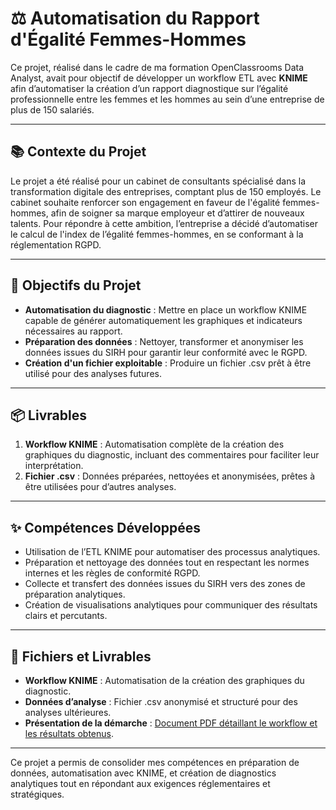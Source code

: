 # ⚖️ Automatisation du Rapport d'Égalité Femmes-Hommes

Ce projet, réalisé dans le cadre de ma formation OpenClassrooms Data Analyst, avait pour objectif de développer un workflow ETL avec **KNIME** afin d’automatiser la création d’un rapport diagnostique sur l’égalité professionnelle entre les femmes et les hommes au sein d’une entreprise de plus de 150 salariés.

---

## 📚 Contexte du Projet
Le projet a été réalisé pour un cabinet de consultants spécialisé dans la transformation digitale des entreprises, comptant plus de 150 employés. Le cabinet souhaite renforcer son engagement en faveur de l'égalité femmes-hommes, afin de soigner sa marque employeur et d’attirer de nouveaux talents. Pour répondre à cette ambition, l’entreprise a décidé d’automatiser le calcul de l'index de l’égalité femmes-hommes, en se conformant à la réglementation RGPD.

---

## 🎯 Objectifs du Projet
- **Automatisation du diagnostic** : Mettre en place un workflow KNIME capable de générer automatiquement les graphiques et indicateurs nécessaires au rapport.  
- **Préparation des données** : Nettoyer, transformer et anonymiser les données issues du SIRH pour garantir leur conformité avec le RGPD.  
- **Création d'un fichier exploitable** : Produire un fichier .csv prêt à être utilisé pour des analyses futures.  

---

## 📦 Livrables
1. **Workflow KNIME** : Automatisation complète de la création des graphiques du diagnostic, incluant des commentaires pour faciliter leur interprétation.  
2. **Fichier .csv** : Données préparées, nettoyées et anonymisées, prêtes à être utilisées pour d’autres analyses.  

---

## ✨ Compétences Développées
- Utilisation de l’ETL KNIME pour automatiser des processus analytiques.  
- Préparation et nettoyage des données tout en respectant les normes internes et les règles de conformité RGPD.  
- Collecte et transfert des données issues du SIRH vers des zones de préparation analytiques.  
- Création de visualisations analytiques pour communiquer des résultats clairs et percutants.  

---

## 📄 Fichiers et Livrables
- **Workflow KNIME** : Automatisation de la création des graphiques du diagnostic.
- **Données d’analyse** : Fichier .csv anonymisé et structuré pour des analyses ultérieures.  
- **Présentation de la démarche** : [Document PDF détaillant le workflow et les résultats obtenus](#).

---

Ce projet a permis de consolider mes compétences en préparation de données, automatisation avec KNIME, et création de diagnostics analytiques tout en répondant aux exigences réglementaires et stratégiques.
